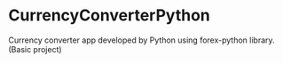 # CurrencyConverterPython
Currency converter app developed by Python using forex-python library. (Basic project)
